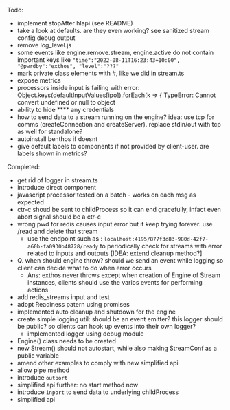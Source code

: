 
Todo:
- implement stopAfter hlapi (see README)
- take a look at defaults. are they even working? see sanitized stream config debug output
- remove log_level.js
- some events like engine.remove.stream, engine.active do not contain important keys like `"time":"2022-08-11T16:23:43+10:00", "@pwrdby":"exthos", "level":"???"`
- mark private class elements with #, like we did in stream.ts
- expose metrics
- processors inside input is failing with error:  Object.keys(defaultInputValues[ipo]).forEach(k => {
                                                    TypeError: Cannot convert undefined or null to object
- ability to hide **** any credentials
- how to send data to a stream running on the engine? idea: use tcp for comms (createConnection and createServer). replace stdin/out with tcp as well for standalone?
- autoinstall benthos if doesnt 
- give default labels to components if not provided by client-user. are labels shown in metrics?


Completed:
- get rid of logger in stream.ts
- introduce direct component
- javascript processor tested on a batch  - works on each msg as expected
- ctr-c shoud be sent to childProcess so it can end gracefully, infact even abort signal should be a ctr-c
- wrong pwd for redis causes input error but it keep trying forever. use /read and delete that stream
  - use the endpoint such as : `localhost:4195/877f3d83-980d-42f7-a60b-fa0930b48728/ready` to periodically check for streams with error related to inputs and outputs [IDEA: extend cleanup method?]
- Q. when should engine throw? should we send an event while logging so client can decide what to do when error occurs
    - Ans: exthos never throws except when creation of Engine of Stream instances, clients should use the varios events for performing actions
- add redis_streams input and test
- adopt Readiness patern using promises
- implemented auto cleanup and shutdown for the engine
- create simple logging util: should be an event emitter? this.logger should be public? so clients can hook up events into their own logger?
    - implemented logger using debug module
- Engine() class needs to be created
- new Stream() should not autostart, while also making StreamConf as a public variable
- amend other examples to comply with new simplified api
- allow pipe method
- introduce `outport`
- simplified api further: no start method now
- introduce `inport` to send data to underlying childProcess
- simplified api